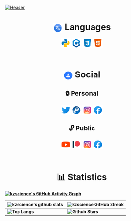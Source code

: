 [![Header](https://github.com/kzscience/kzscience/blob/main/assets/Header.png)](https://www.youtube.com/channel/UCqLVSSl_m2u1f_z8GB9rQlA)

<div align= 'center' class='Languages'> 

<h1> <b> <img width = '32px' align= 'center' src="assets/icons/translate.svg"/> Languages </h1> 

<a href = 'https://github.com/kzscience?tab=repositories'> <img width = '32px' align= 'center' src="assets/icons/Languages/python.svg"/></a> 
<a href = 'https://github.com/kzscience?tab=repositories'> <img width = '32px' align= 'center' src="assets/icons/Languages/cplusplus.svg"/></a> 
<a href = 'https://github.com/kzscience?tab=repositories'> <img width = '32px' align= 'center' src="assets/icons/Languages/css.svg"/></a> 
<a href = 'https://github.com/kzscience?tab=repositories'> <img width = '32px' align= 'center' src="assets/icons/Languages/html.svg"/></a> 
</div>

<br>

<div align= 'center' class='Social'>
<h1> <b> <img width = '32px' align= 'center' src="assets/icons/contacts.svg"/>  Social </h1>

<h2> <b> 🔒 Personal </h2>

<a href = 'https://www.facebook.com/nurkaliyevdinmukhamed'> <img width = '32px' align= 'center' src="assets/icons/Social/twitter.svg"/></a> 
<a href = 'https://twitter.com/_qypshaq_?t=7koAIFgiKIh_dfg_0IIRLg&s=35'> <img width = '32px' align= 'center' src="assets/icons/Social/steam.svg"/></a> 
<a href = 'https://www.instagram.com/_nurkaliyev_dinmukhamed_/?next=%2F'> <img width = '32px' align= 'center' src="assets/icons/Social/instagram.svg"/></a> 
<a href = 'https://www.facebook.com/nurkaliyevdinmukhamed'> <img width = '32px' align= 'center' src="assets/icons/Social/facebook.svg"/></a> 


<h2> <b> 🔓 Public </h2>

<a href = 'https://www.youtube.com/channel/UCqLVSSl_m2u1f_z8GB9rQlA'> <img width = '32px' align= 'center' src="assets/icons/Social/youtube.svg"/></a>
<a href = 'https://www.patreon.com/user/creators?u=62215525'> <img width = '32px' align= 'center' src="assets/icons/Social/patreon.svg"/></a> 
<a href = 'https://www.instagram.com/qypshaq_kazakh/?next=%2F_nurkaliyev_dinmukhamed_%2F'> <img width = '32px' align= 'center' src="assets/icons/Social/instagram.svg"/></a> 
<a href = 'https://www.facebook.com/QypshaQ/'> <img width = '32px' align= 'center' src="assets/icons/Social/facebook.svg"/></a>   

</div>

<br>

<h1 align= 'center' class='Statistics'> <b> 📊 Statistics </h1>

[![kzscience's GitHub Activity Graph](https://activity-graph.herokuapp.com/graph?username=kzscience&theme=tokyonight)](https://git.io/praveenscience)

| ![kzscience's github stats](https://github-readme-stats.vercel.app/api?username=kzscience&show_icons=true&theme=tokyonight) | ![kzscience GitHub Streak](https://github-readme-streak-stats.herokuapp.com/?user=kzscience&theme=tokyonight) |
| --- | --- |
| ![Top Langs](https://github-readme-stats.vercel.app/api/top-langs/?username=kzscience&theme=tokyonight) | ![Github Stars](https://github-readme-stats.vercel.app/api?username=kzscience&show_icons=true&locale=en&count_private=true&hide_rank=true&custom_title=My%20GitHub%20Stats&disable_animations=true&theme=tokyonight)
